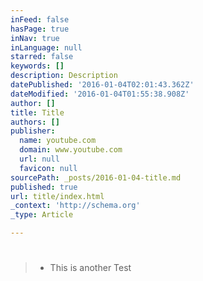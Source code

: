 ```yaml
---
inFeed: false
hasPage: true
inNav: true
inLanguage: null
starred: false
keywords: []
description: Description
datePublished: '2016-01-04T02:01:43.362Z'
dateModified: '2016-01-04T01:55:38.908Z'
author: []
title: Title
authors: []
publisher:
  name: youtube.com
  domain: www.youtube.com
  url: null
  favicon: null
sourcePath: _posts/2016-01-04-title.md
published: true
url: title/index.html
_context: 'http://schema.org'
_type: Article

---
```

> # 
> 
> * This is another Test